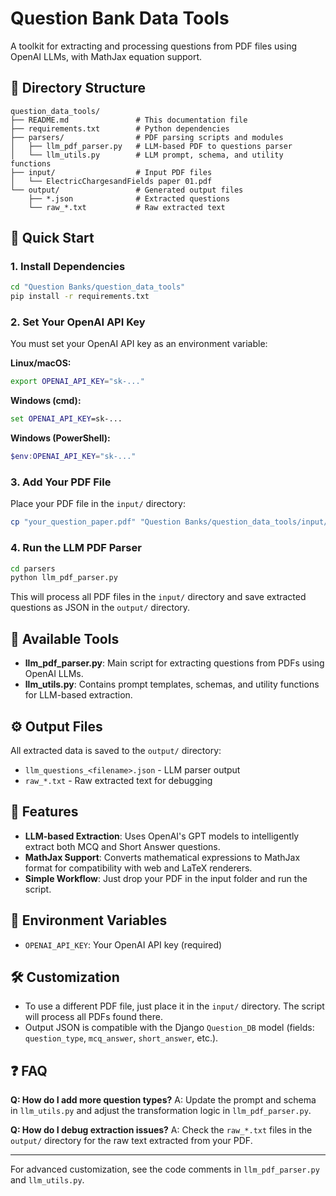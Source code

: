 # Question Bank Data Tools

A toolkit for extracting and processing questions from PDF files using OpenAI LLMs, with MathJax equation support.

## 📁 Directory Structure

```
question_data_tools/
├── README.md               # This documentation file
├── requirements.txt        # Python dependencies
├── parsers/                # PDF parsing scripts and modules
│   ├── llm_pdf_parser.py   # LLM-based PDF to questions parser
│   └── llm_utils.py        # LLM prompt, schema, and utility functions
├── input/                  # Input PDF files
│   └── ElectricChargesandFields paper 01.pdf
└── output/                 # Generated output files
    ├── *.json              # Extracted questions
    └── raw_*.txt           # Raw extracted text
```

## 🚀 Quick Start

### 1. Install Dependencies

```bash
cd "Question Banks/question_data_tools"
pip install -r requirements.txt
```

### 2. Set Your OpenAI API Key

You must set your OpenAI API key as an environment variable:

**Linux/macOS:**
```bash
export OPENAI_API_KEY="sk-..."
```
**Windows (cmd):**
```cmd
set OPENAI_API_KEY=sk-...
```
**Windows (PowerShell):**
```powershell
$env:OPENAI_API_KEY="sk-..."
```

### 3. Add Your PDF File

Place your PDF file in the `input/` directory:
```bash
cp "your_question_paper.pdf" "Question Banks/question_data_tools/input/"
```

### 4. Run the LLM PDF Parser

```bash
cd parsers
python llm_pdf_parser.py
```

This will process all PDF files in the `input/` directory and save extracted questions as JSON in the `output/` directory.

## 🧩 Available Tools

- **llm_pdf_parser.py**: Main script for extracting questions from PDFs using OpenAI LLMs.
- **llm_utils.py**: Contains prompt templates, schemas, and utility functions for LLM-based extraction.

## ⚙️ Output Files

All extracted data is saved to the `output/` directory:
- `llm_questions_<filename>.json` - LLM parser output
- `raw_*.txt` - Raw extracted text for debugging

## 📝 Features

- **LLM-based Extraction**: Uses OpenAI's GPT models to intelligently extract both MCQ and Short Answer questions.
- **MathJax Support**: Converts mathematical expressions to MathJax format for compatibility with web and LaTeX renderers.
- **Simple Workflow**: Just drop your PDF in the input folder and run the script.

## 🔑 Environment Variables

- `OPENAI_API_KEY`: Your OpenAI API key (required)

## 🛠️ Customization

- To use a different PDF file, just place it in the `input/` directory. The script will process all PDFs found there.
- Output JSON is compatible with the Django `Question_DB` model (fields: `question_type`, `mcq_answer`, `short_answer`, etc.).

## ❓ FAQ

**Q: How do I add more question types?**
A: Update the prompt and schema in `llm_utils.py` and adjust the transformation logic in `llm_pdf_parser.py`.

**Q: How do I debug extraction issues?**
A: Check the `raw_*.txt` files in the `output/` directory for the raw text extracted from your PDF.

---

For advanced customization, see the code comments in `llm_pdf_parser.py` and `llm_utils.py`. 